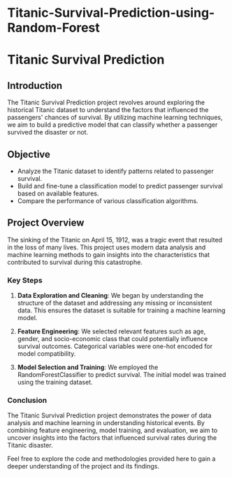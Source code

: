 # Titanic-Survival-Prediction-using-Random-Forest

# Titanic Survival Prediction

## Introduction

The Titanic Survival Prediction project revolves around exploring the historical Titanic dataset to understand the factors that influenced the passengers' chances of survival. By utilizing machine learning techniques, we aim to build a predictive model that can classify whether a passenger survived the disaster or not.

## Objective

- Analyze the Titanic dataset to identify patterns related to passenger survival.
- Build and fine-tune a classification model to predict passenger survival based on available features.
- Compare the performance of various classification algorithms.

## Project Overview

The sinking of the Titanic on April 15, 1912, was a tragic event that resulted in the loss of many lives. This project uses modern data analysis and machine learning methods to gain insights into the characteristics that contributed to survival during this catastrophe.

### Key Steps

1. **Data Exploration and Cleaning**: We began by understanding the structure of the dataset and addressing any missing or inconsistent data. This ensures the dataset is suitable for training a machine learning model.

2. **Feature Engineering**: We selected relevant features such as age, gender, and socio-economic class that could potentially influence survival outcomes. Categorical variables were one-hot encoded for model compatibility.

3. **Model Selection and Training**: We employed the RandomForestClassifier to predict survival. The initial model was trained using the training dataset.

### Conclusion

The Titanic Survival Prediction project demonstrates the power of data analysis and machine learning in understanding historical events. By combining feature engineering, model training, and evaluation, we aim to uncover insights into the factors that influenced survival rates during the Titanic disaster.

Feel free to explore the code and methodologies provided here to gain a deeper understanding of the project and its findings.
